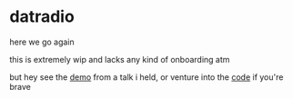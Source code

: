 # datradio
here we go again

this is extremely wip and lacks any kind of onboarding atm


but hey see the [demo](https://www.youtube.com/watch?v=-0cgl6okmUs&feature=youtu.be&t=1670) from a talk i held, or venture into the [code](https://github.com/cblgh/datradio/blob/master/app.js) if you're brave
